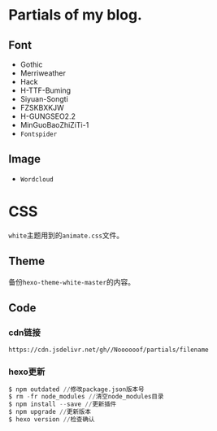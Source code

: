 # Partials of my blog.

## Font

- Gothic
- Merriweather
- Hack
- H-TTF-Buming
- Siyuan-Songti
- FZSKBXKJW
- H-GUNGSEO2.2
- MinGuoBaoZhiZiTi-1
- `Fontspider`



## Image

- `Wordcloud`



# CSS

`white`主题用到的`animate.css`文件。



## Theme

备份```hexo-theme-white-master```的内容。



## Code

### cdn链接

```
https://cdn.jsdelivr.net/gh//Noooooof/partials/filename
```



### hexo更新

```python
$ npm outdated //修改package.json版本号
$ rm -fr node_modules //清空node_modules目录
$ npm install --save //更新插件
$ npm upgrade //更新版本
$ hexo version //检查确认
```
